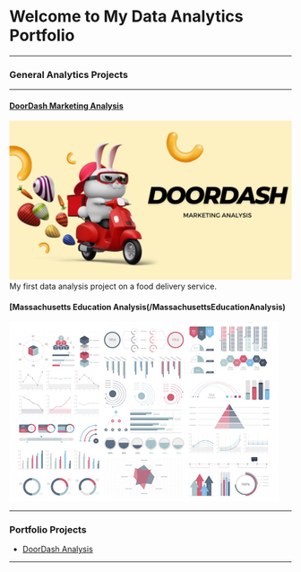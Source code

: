 # Welcome to My Data Analytics Portfolio

---

### General Analytics Projects

---
#### [DoorDash Marketing Analysis](https://www.linkedin.com/pulse/doordash-marketing-analysis-kimberly-saylor/)
[<img src="images/Doordash_Graphic.png?raw=true"/>](https://www.linkedin.com/pulse/doordash-marketing-analysis-kimberly-saylor)
My first data analysis project on a food delivery service. 

#### [Massachusetts Education Analysis(/MassachusettsEducationAnalysis)
<img src="images/dummy_thumbnail.jpg?raw=true"/>





<!-- COMMENT:  Everything in this section is from Avery's original template.  Use these to create page when needed.
#### [Internal Blog Post Project](/bank)
<img src="images/dummy_thumbnail.jpg?raw=true"/>
(https://www.linkedin.com/pulse/doordash-marketing-analysis-kimberly-saylor)
My first data analysis project on a food delivery service. 

---
#### [Linked File Project](/files/Day 12 - 21 days to data.pdf)
<img src="images/21 Days To Data Challenge.png?raw=true"/>
For this project, I explored what a good analytics PowerPoint presentation should entail. It talks about main talking points, how to tie data to the business value, and much more. 

---
#### [DoorDash Marketing Analysis](https://www.linkedin.com/doordash-marketing-analysis-kimberly-saylor)
[<img src="images/Doordash_Graphic.png?raw=true"/>](https://www.linkedin.com/doordash-marketing-analysis-kimberly-saylor)
My first data analysis project on a food delivery service. 


---
#### [Education Project](https://www.linkedin.com/pulse/massachusetts-education-analysis-samantha-paul/)
[<img src="images/21 Days To Data Challenge What I've Learned Cover.png?raw=true"/>](https://www.linkedin.com/pulse/what-i-learned-21-days-data-avery-smith)
In this case study from Data Analytics Accelerator, I was prompted to analyze the State of Massachusetts education data. The main focuses were:
What schools are struggling the most?
How does class size affect college admission?
What are the top math schools in the state? 

-->
---

### Portfolio Projects

- [DoorDash Analysis](http://www.linkedin.com/pulse/doordash-marketing-analysis-kimberly-saylor/)
<!-- - [Project 2 Title](http://example.com/)
- [Project 3 Title](http://example.com/)
- [Project 4 Title](http://example.com/)
- [Project 5 Title](http://example.com/)
-->


---




